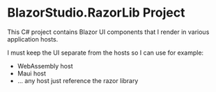 ﻿# BlazorStudio.RazorLib Project
This C# project contains Blazor UI components that I render in various application hosts.

I must keep the UI separate from the hosts so I can use for example:

- WebAssembly host
- Maui host
- ... any host just reference the razor library